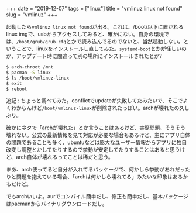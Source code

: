 +++
date = "2019-12-07"
tags = ["linux"]
title = "vmlinuz linux not found"
slug = "vmlinuz"
+++

起動したら`vmlinuz linux not found`が出る。これは、/boot/以下に置かれるlinux imgで、usbからアクセスしてみると、確かにない。自身の環境では、`/boot/grub/grub.cfg`とかで読み込んでるのでないと、当然起動しない。ということで、linuxをインストールし直してみた。`systemd-boot`とかが怪しいのか、アップデート時に間違って別の場所にインストールされたとか?

```sh
$ arch-chroot /mnt
$ pacman -S linux
$ ls /boot/vmlinuz-linux
$ exit
$ reboot
```

追記 : ちょっと調べてみた。conflictでupdateが失敗してたみたいで、そこでよくわからんけど`/boot/vmlinuz-linux`が削除されたっぽい。archが壊れたの久しぶり。

確かにネタで「archが壊れた」とか言うことはあるけど、実際問題、そうそう壊れない。公式の最新情報を見て対応が必要な場合もあるけど、主にアプリ自体の問題であることも多く、ubuntuなどは膨大なユーザー情報からアプリに独自改変し調整とかしてたりするので挙動が安定してたりすることはあると思うけど、arch自体が壊れるってことは稀だと思う。

まあ、arch使ってると自分が入れてるパッケージで、何かしら挙動があれだったりと問題を抱えている場合、「archは何かしら壊れてる」みたいな印象はあるかもだけど。

でもarchいいよ。aurでコンパイル簡単だし、修正も簡単だし、基本パッケージはpacmanからバイナリダウンロードだし。

